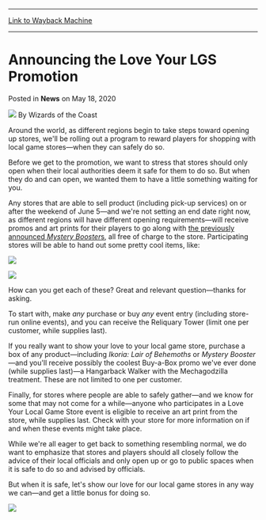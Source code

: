 
---
[Link to Wayback Machine](https://web.archive.org/web/20220808074151/https://magic.wizards.com/en/articles/archive/news/announcing-love-your-lgs-promotion-2020-05-18?fbclid=IwAR3SdwMThcg-jO81tgeMZ3G2fH6eg19WaE1vCsM-kCHzOChLjLDR_0eI2xM)

[_metadata_:author]:- "Wizards of the Coast"
[_metadata_:description]:- "We're rolling out a program to reward players for shopping with local game stores—when they can safely do so."
[_metadata_:generator]:- "Drupal 7 (http://drupal.org)"
[_metadata_:node]:- "1503324"
[_metadata_:publish_date]:- "2020-05-18"
[_metadata_:source]:- "div-main-content"
[_metadata_:title]:- "Announcing the Love Your LGS Promotion"
[_metadata_:wayback_capture_timestamp]:- "2022-08-08 07:41:51"
[_metadata_:wayback_raw_url]:- "https://web.archive.org/web/20220808074151id_/https://magic.wizards.com/en/articles/archive/news/announcing-love-your-lgs-promotion-2020-05-18?fbclid=IwAR3SdwMThcg-jO81tgeMZ3G2fH6eg19WaE1vCsM-kCHzOChLjLDR_0eI2xM"
[_metadata_:wayback_url]:- "https://magic.wizards.com/en/articles/archive/news/announcing-love-your-lgs-promotion-2020-05-18?fbclid=IwAR3SdwMThcg-jO81tgeMZ3G2fH6eg19WaE1vCsM-kCHzOChLjLDR_0eI2xM"
---


Announcing the Love Your LGS Promotion
======================================



 Posted in **News**
 on May 18, 2020 






![](https://media.magic.wizards.com/styles/auth_small/public/images/person/wizards_author.jpg)
By Wizards of the Coast











Around the world, as different regions begin to take steps toward opening up stores, we'll be rolling out a program to reward players for shopping with local game stores—when they can safely do so.


Before we get to the promotion, we want to stress that stores should only open when their local authorities deem it safe for them to do so. But when they do and can open, we wanted them to have a little something waiting for you.


Any stores that are able to sell product (including pick-up services) on or after the weekend of June 5—and we're not setting an end date right now, as different regions will have different opening requirements—will receive promos and art prints for their players to go along with [the previously announced *Mystery Booster*s](https://wpn.wizards.com/en/article/lets-double-everyones-mystery-booster-allocation?utm_source=ICO+Partners+Media+Contacts&utm_campaign=8b9d349e85-EMAIL_CAMPAIGN_2020_04_07_01_30&utm_medium=email&utm_term=0_3cc7159252-8b9d349e85-412601835&mc_cid=8b9d349e85&mc_eid=7c7eb7e4b7), all free of charge to the store. Participating stores will be able to hand out some pretty cool items, like:


![](https://media.wizards.com/2020/images/daily/nhwvXudCAp.png)


![](https://media.wizards.com/2020/images/daily/kolOnMz7rA.png)


How can you get each of these? Great and relevant question—thanks for asking.


To start with, make *any* purchase or buy *any* event entry (including store-run online events), and you can receive the Reliquary Tower (limit one per customer, while supplies last).


If you really want to show your love to your local game store, purchase a box of any product—including *Ikoria: Lair of Behemoths* or *Mystery Booster*—and you'll receive possibly the coolest Buy-a-Box promo we've ever done (while supplies last)—a Hangarback Walker with the Mechagodzilla treatment. These are not limited to one per customer.


Finally, for stores where people are able to safely gather—and we know for some that may not come for a while—anyone who participates in a Love Your Local Game Store event is eligible to receive an art print from the store, while supplies last. Check with your store for more information on if and when these events might take place.


While we're all eager to get back to something resembling normal, we do want to emphasize that stores and players should all closely follow the advice of their local officials and only open up or go to public spaces when it is safe to do so and advised by officials.


But when it is safe, let's show our love for our local game stores in any way we can—and get a little bonus for doing so.


![](https://media.wizards.com/2020/images/daily/Love-LGS_update.jpg)







